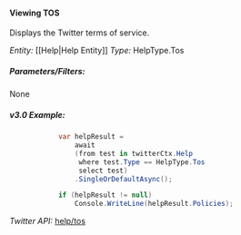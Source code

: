 #### Viewing TOS 

Displays the Twitter terms of service.

*Entity:* [[Help|Help Entity]]
*Type:* HelpType.Tos

##### Parameters/Filters:

None

##### v3.0 Example:

```c#
            var helpResult =
                await
                (from test in twitterCtx.Help
                 where test.Type == HelpType.Tos
                 select test)
                .SingleOrDefaultAsync();

            if (helpResult != null)
                Console.WriteLine(helpResult.Policies);
```

*Twitter API:* [help/tos](https://developer.twitter.com/en/docs/developer-utilities/terms-of-service/api-reference/get-help-tos)